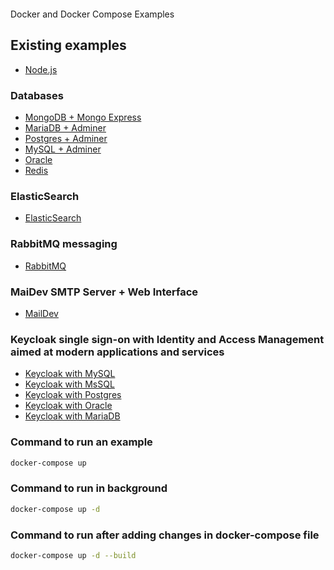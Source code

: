 ```

```

Docker and Docker Compose Examples

## Existing examples

- [Node.js](https://github.com/cyber-eternal/docker-compose-examples/blob/master/nodejs)

### Databases

- [MongoDB + Mongo Express](https://github.com/cyber-eternal/docker-compose-examples/blob/master/mongodb/docker-compose.yml)
- [MariaDB + Adminer](https://github.com/cyber-eternal/docker-compose-examples/blob/master/mariadb/docker-compose.yml)
- [Postgres + Adminer](https://github.com/cyber-eternal/docker-compose-examples/blob/master/postgres/docker-compose.yml)
- [MySQL + Adminer](https://github.com/cyber-eternal/docker-compose-examples/blob/master/mysql/docker-compose.yml)
- [Oracle](https://github.com/cyber-eternal/docker-compose-examples/blob/master/oracle/docker-compose.yml)
- [Redis](https://github.com/cyber-eternal/docker-compose-examples/blob/master/redis/docker-compose.yml)

### ElasticSearch

- [ElasticSearch](https://github.com/cyber-eternal/docker-compose-examples/blob/master/elasticsearch/docker-compose.yml)

### RabbitMQ messaging

- [RabbitMQ](https://github.com/cyber-eternal/docker-compose-examples/blob/master/rabbitmq/docker-compose.yml)

### MaiDev SMTP Server + Web Interface

- [MailDev](https://github.com/cyber-eternal/docker-compose-examples/blob/master/maildev/docker-compose.yml)

### Keycloak single sign-on with Identity and Access Management aimed at modern applications and services

- [Keycloak with MySQL](https://github.com/cyber-eternal/docker-compose-examples/blob/master/keycloak/keycloak-mysql/docker-compose.yml)
- [Keycloak with MsSQL](https://github.com/cyber-eternal/docker-compose-examples/blob/master/keycloak/keycloak-mssql/docker-compose.yml)
- [Keycloak with Postgres](https://github.com/cyber-eternal/docker-compose-examples/blob/master/keycloak/keycloak-postgres/docker-compose.yml)
- [Keycloak with Oracle](https://github.com/cyber-eternal/docker-compose-examples/blob/master/keycloak/keycloak-oracle/docker-compose.yml)
- [Keycloak with MariaDB](https://github.com/cyber-eternal/docker-compose-examples/blob/master/keycloak/keycloak-mariadb/docker-compose.yml)

### Command to run an example

```bash
docker-compose up
```

### Command to run in background

```bash
docker-compose up -d
```

### Command to run after adding changes in docker-compose file

```bash
docker-compose up -d --build
```
